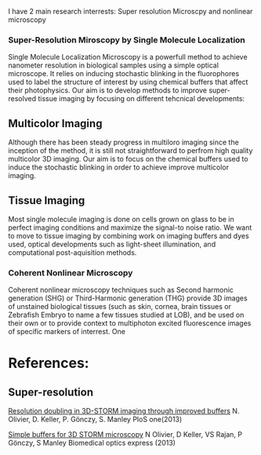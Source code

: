 I have 2 main research interrests: Super resolution Microscpy and nonlinear microscopy

### Super-Resolution Miroscopy by Single Molecule Localization

Single Molecule Localization Microscopy is a powerfull method to achieve nanometer resolution in biological samples using a simple optical microscope. It relies on inducing stochastic blinking in the fluorophores used to label the structure of interest by using chemical buffers that affect their photophysics. Our aim is to develop methods to improve super-resolved tissue imaging by focusing on different tehcnical developments: 

## Multicolor Imaging
Although there has been steady progress in multiloro imaging since the inception of the method, it is still not straightforward to perfrom high quality multicolor 3D imaging. Our aim is to focus on the chemical buffers used to induce the stochastic blinking in order to achieve improve multicolor imaging.

## Tissue Imaging
Most single molecule imaging is done on cells grown on glass to be in perfect imaging conditions and maximize the signal-to noise ratio. We want to move to tissue imaging by  combining work on imaging buffers and dyes used, optical developments such as light-sheet illumination, and computational post-aquisition methods.

### Coherent Nonlinear Microscopy
Coherent nonlinear microscopy techniques such as Second harmonic generation (SHG) or Third-Harmonic generation (THG) provide 3D images of unstained biological tissues (such as skin, cornea, brain tissues or Zebrafish Embryo to name a few tissues studied at LOB), and be used on their own or to provide context to multiphoton excited fluorescence images of specific markers of interrest. One  


# References:

## Super-resolution

[Resolution doubling in 3D-STORM imaging through improved buffers](https://journals.plos.org/plosone/article?id=10.1371/journal.pone.0069004) N. Olivier, D. Keller, P. Gönczy, S. Manley PloS one(2013)

[Simple buffers for 3D STORM microscopy](https://www.osapublishing.org/fulltext.cfm?uri=boe-4-6-885)  N Olivier, D Keller, VS Rajan, P Gönczy, S Manley Biomedical optics express (2013)

